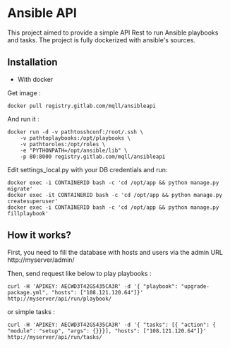 # Ansible API

This project aimed to provide a simple API Rest to run Ansible playbooks and tasks. The project is fully dockerized with ansible's sources.

## Installation

  * With docker

Get image :
```
docker pull registry.gitlab.com/mqll/ansibleapi
```
And run it :
```
docker run -d -v pathtosshconf:/root/.ssh \
    -v pathtoplaybooks:/opt/playbooks \
    -v pathtoroles:/opt/roles \
    -e "PYTHONPATH=/opt/ansible/lib" \
    -p 80:8000 registry.gitlab.com/mqll/ansibleapi
```
Edit settings_local.py with your DB credentials and run:
```
docker exec -i CONTAINERID bash -c 'cd /opt/app && python manage.py migrate'
docker exec -it CONTAINERID bash -c 'cd /opt/app && python manage.py createsuperuser'
docker exec -i CONTAINERID bash -c 'cd /opt/app && python manage.py fillplaybook'
```

## How it works?

First, you need to fill the database with hosts and users via the admin URL http://myserver/admin/

Then, send request like below to play playbooks :
```
curl -H 'APIKEY: AECWD3T42GS435CA3R' -d '{ "playbook": "upgrade-package.yml", "hosts": ["108.121.120.64"]}' http://myserver/api/run/playbook/
```
or simple tasks :
```
curl -H 'APIKEY: AECWD3T42GS435CA3R' -d '{ "tasks": [{ "action": { "module": "setup", "args": {}}}], "hosts": ["108.121.120.64"]}' http://myserver/api/run/tasks/
